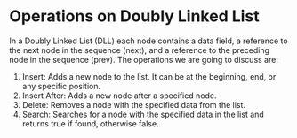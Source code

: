 # Operations on Doubly Linked List

In a Doubly Linked List (DLL) each node contains a data field, a reference to the next node in the sequence (next), and a reference to the preceding node in the sequence (prev). The operations we are going to discuss are:

1. Insert: Adds a new node to the list. It can be at the beginning, end, or any specific position.
2. Insert After: Adds a new node after a specified node.
3. Delete: Removes a node with the specified data from the list.
4. Search: Searches for a node with the specified data in the list and returns true if found, otherwise false.

